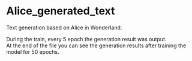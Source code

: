# Alice_generated_text
Text generation based on Alice in Wonderland.<br/>

During the train, every 5 epoch the generation result was output. <br/>
At the end of the file you can see the generation results after training the model for 50 epochs.
